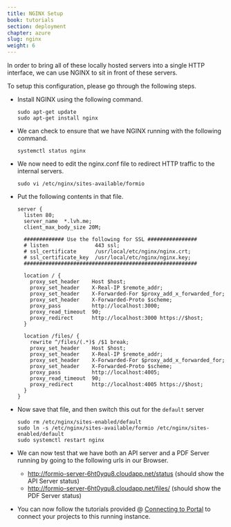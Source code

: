 ```yaml
---
title: NGINX Setup
book: tutorials
section: deployment
chapter: azure
slug: nginx
weight: 6
---
```

In order to bring all of these locally hosted servers into a single HTTP interface, we can use NGINX to sit in front of these servers.

To setup this configuration, please go through the following steps.

 - Install NGINX using the following command.
 
   ```
   sudo apt-get update
   sudo apt-get install nginx
   ```
   
 - We can check to ensure that we have NGINX running with the following command.
 
   ```
   systemctl status nginx
   ```
   
 - We now need to edit the nginx.conf file to redirect HTTP traffic to the internal servers.
 
   ```
   sudo vi /etc/nginx/sites-available/formio
   ```
   
 - Put the following contents in that file.
 
   ```
   server {
     listen 80;
     server_name  *.lvh.me;
     client_max_body_size 20M;
     
     ############# Use the following for SSL ################
     # listen               443 ssl;
     # ssl_certificate      /usr/local/etc/nginx/nginx.crt;
     # ssl_certificate_key  /usr/local/etc/nginx/nginx.key;
     ########################################################
     
     location / {
       proxy_set_header    Host $host;
       proxy_set_header    X-Real-IP $remote_addr;
       proxy_set_header    X-Forwarded-For $proxy_add_x_forwarded_for;
       proxy_set_header    X-Forwarded-Proto $scheme;
       proxy_pass          http://localhost:3000;
       proxy_read_timeout  90;
       proxy_redirect      http://localhost:3000 https://$host;
     }
   
     location /files/ {
       rewrite ^/files/(.*)$ /$1 break;
       proxy_set_header    Host $host;
       proxy_set_header    X-Real-IP $remote_addr;
       proxy_set_header    X-Forwarded-For $proxy_add_x_forwarded_for;
       proxy_set_header    X-Forwarded-Proto $scheme;
       proxy_pass          http://localhost:4005;
       proxy_read_timeout  90;
       proxy_redirect      http://localhost:4005 https://$host;
     }
   }
   ```
   
 - Now save that file, and then switch this out for the ```default``` server
 
   ```
   sudo rm /etc/nginx/sites-enabled/default
   sudo ln -s /etc/nginx/sites-available/formio /etc/nginx/sites-enabled/default
   sudo systemctl restart nginx
   ```
   
 - We can now test that we have both an API server and a PDF Server running by going to the following urls in our Browser.
 
   - http://formio-server-6ht0yqu8.cloudapp.net/status (should show the API Server status)
   - http://formio-server-6ht0yqu8.cloudapp.net/files/ (should show the PDF Server status)
   
 - You can now follow the tutorials provided @ [Connecting to Portal](/userguide/environments/#environments-connecting) to connect your projects to this running instance.